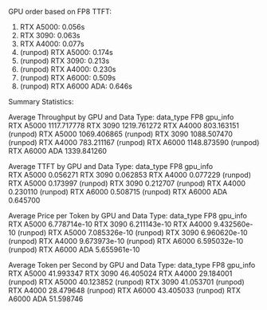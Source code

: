 
GPU order based on FP8 TTFT:
1. RTX A5000: 0.056s
2. RTX 3090: 0.063s
3. RTX A4000: 0.077s
4. (runpod) RTX A5000: 0.174s
5. (runpod) RTX 3090: 0.213s
6. (runpod) RTX A4000: 0.230s
7. (runpod) RTX A6000: 0.509s
8. (runpod) RTX A6000 ADA: 0.646s

Summary Statistics:

Average Throughput by GPU and Data Type:
data_type                       FP8
gpu_info                           
RTX A5000               1117.717778
RTX 3090                1219.761272
RTX A4000                803.163151
(runpod) RTX A5000      1069.406865
(runpod) RTX 3090       1088.507470
(runpod) RTX A4000       783.211167
(runpod) RTX A6000      1148.873590
(runpod) RTX A6000 ADA  1339.841260

Average TTFT by GPU and Data Type:
data_type                    FP8
gpu_info                        
RTX A5000               0.056271
RTX 3090                0.062853
RTX A4000               0.077229
(runpod) RTX A5000      0.173997
(runpod) RTX 3090       0.212707
(runpod) RTX A4000      0.230110
(runpod) RTX A6000      0.508715
(runpod) RTX A6000 ADA  0.645700

Average Price per Token by GPU and Data Type:
data_type                        FP8
gpu_info                            
RTX A5000               6.778714e-10
RTX 3090                6.211143e-10
RTX A4000               9.432560e-10
(runpod) RTX A5000      7.085326e-10
(runpod) RTX 3090       6.960620e-10
(runpod) RTX A4000      9.673973e-10
(runpod) RTX A6000      6.595032e-10
(runpod) RTX A6000 ADA  5.655961e-10

Average Token per Second by GPU and Data Type:
data_type                     FP8
gpu_info                         
RTX A5000               41.993347
RTX 3090                46.405024
RTX A4000               29.184001
(runpod) RTX A5000      40.123852
(runpod) RTX 3090       41.053701
(runpod) RTX A4000      28.479648
(runpod) RTX A6000      43.405033
(runpod) RTX A6000 ADA  51.598746
